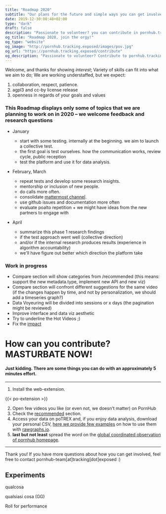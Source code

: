 ```yaml
---
title: "Roadmap 2020"
subtitle: "Our plans for the future and simple ways you can get involved"
date: 2019-12-30:00:48+02:00
type: "dark"
draft: false
description: "Passionate to volunteer? you can contribute in pornhub.tracking.exposed. All skills are welcomed. We are broke and unfunded but hopefully we'll find means to sustain ourselves and our team"
og_title: "Roadmap 2020, join the orgy!"
og_type: "website"
og_image: "http://pornhub.tracking.exposed/images/pov.jpg"
og_url: "https://pornhub.tracking.exposed/contribute"
og_description: "Passionate to volunteer? Contribute to pornhub.tracking.exposed! All skills are welcomed, even non-programmers can contribute to free software projects :)"
---
```


Welcome, and thanks for showing *interest*; Variety of skills can fit into what we aim to do; We are working understaffed, but we expect:

1. collaboration, respect, patience.
2. agpl3 and cc-by license release
3. openness in regards of your goals and values

### This Roadmap displays only some of topics that we are planning to work on in 2020 – we welcome feedback and research questions

* January
  * start with some testing. internally at the beginning. we aim to launch a collective test.
  * the first goal is test ourselves. how the communication works, review cycle, public reception
  * test the platform and use it for data analysis.

* February, March
  * repeat tests and develop some research insights.
  * mentorship or inclusion of new people.
  * do calls more often.
  * consolidate [mattermost channel](https://chat.securitywithoutborders.org/community/channels/trackingexposed).
  * use github issues and documentation more often
  * evaluate poalto repetition + we might have ideas from the new partners to engage with

* April
  * summarize this phase 1 research findings
  * if the test approach went well (collective direction)
  * and/or if the internal research produces results (experience in algorithm accountability)
  * we'll have figure out better which direction the platform take

### Work in progress

* Compare section will show categories from /recommended (this means: support the new metadata.type, implement new API and new viz)
* Compare section will confront different suggestions for the same video (if the changes happen by time, and not by personalization, we should add a timeseries graph?)
* Data Voyeuring will be divided into sessions or x days (the pagination might be reviewed)
* Improve interface and data viz aesthetic
* Try to underline the Hot Videos ;)
* Fix the [impact](/impact)

# How can you contribute? MASTURBATE NOW!

#### Just kidding. There are some things you can do with an approximately 5 minutes effort.

---

  1. Install the web-extension.

{{< po-extension >}}

  2. Open few videos you like (or even not, we doesn't matter) on PornHub
  3. Check the [recommended](https://www.pornhub.com/recommended) section.
  4. Access your data on poTREX and, if you enjoy data analysis, download your personal CSV, [here we provide few examples](/examples) on how to use them with [rawgraphs.io](https://rawgraphs.io).
  5. **last but not least** spread the word on the [global coordinated observation of pornhub homepage](/potest/1).

---

 Thank you! If you have more questions about how you can get involved, feel free to contact pornhub-team[at]tracking[dot]exposed :)

## Experiments

qualcosa 

qualsiasi cosa (GG)

Roll for performance
